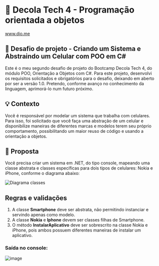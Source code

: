 # 🚀 Decola Tech 4 - Programação orientada a objetos
www.dio.me

## 🌟 Desafio de projeto - Criando um Sistema e Abstraindo um Celular com POO em C#
Este é o meu segundo desafio de projeto do Bootcamp Decola Tech 4, do módulo POO, Orientação a Objetos com C#. Para este projeto, desenvolvi os requisitos solicitados e obrigatórios para o desafio, deixando em aberto por ser a versão 1.0. Pretendo, conforme avanço no conhecimento da linguagem, aprimorá-lo num futuro próximo.

## 💡 Contexto
Você é responsável por modelar um sistema que trabalha com celulares. Para isso, foi solicitado que você faça uma abstração de um celular e disponibilize maneiras de diferentes marcas e modelos terem seu próprio comportamento, possibilitando um maior reuso de código e usando a orientação a objetos.

## 📌 Proposta
Você precisa criar um sistema em .NET, do tipo console, mapeando uma classe abstrata e classes específicas para dois tipos de celulares: Nokia e iPhone, conforme o diagrama abaixo:

![Diagrama classes](Imagens/diagrama.png)

## Regras e validações
1. A classe **Smartphone** deve ser abstrata, não permitindo instanciar e servindo apenas como modelo.
2. A classe **Nokia** e **Iphone** devem ser classes filhas de Smartphone.
3. O método **InstalarAplicativo** deve ser sobrescrito na classe Nokia e iPhone, pois ambos possuem diferentes maneiras de instalar um aplicativo.

### Saída no console:

![image](https://github.com/tainasays/decolaTech4-desafio-projeto2/assets/102188509/df31c623-81b3-46ed-b3e5-42fdcd52d5b9)

